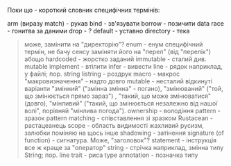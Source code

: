 Поки що - короткий словник специфічних термінів:

arm (виразу match) - рукав
bind - зв'язувати 
borrow - позичити
data race - гонитва за даними
drop - ?
default - уставно
directory - тека
> може, замінити на "директорію"?
enum - енум
> специфічний термін, не бачу сенсу заміняти його на "перел" (від "перелік") 
> абощо
hardcoded - жорстко заданий
immutable - сталий
> див. mutable
implement - втілити
infer - вивести
line - рядок
> наприклад, у файлі; пор. string
listring - роздрук
macro - макрос
> "макровизначення" - надто довго
mutable - несталий
> відкинуті варіанти "змінний" ("змінна змінна" - погано), "змінюваний" ("той, 
> що змінюється прямо зараз") , "такий, що може змінюватися" (довго),
> "мінливий" ("такий, що змінюється незалежно від нашої волі", порівняй "мінлива 
> погода").
ownership - володіння
pattern - зразок
pattern matching - співставлення зі зразком
Rustacean - растацеанець
scope - область видимості
> жахливий русизм, залюбки поміняю на щось інше
shadowing - затінення
signature (of function) - сигнатура. Може, "заголовок"?
statement - інструкція
>все ж краще за "оператор"
string - стрічка
> наприклад, змінна типу String; пор. line
trait - риса
type annotation - позначка типу
